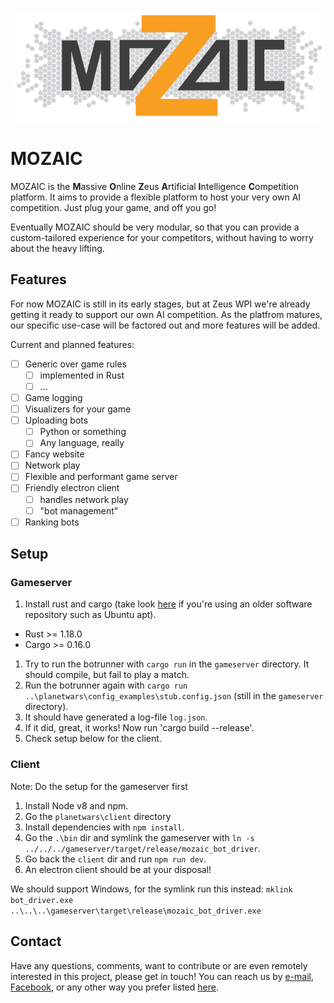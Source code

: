 <p align="center"><img src="/resources/Design%205.PNG" alt="MOZAIC"/></p>

# MOZAIC

MOZAIC is the **M**assive **O**nline **Z**eus **A**rtificial **I**ntelligence **C**ompetition platform.
It aims to provide a flexible platform to host your very own AI competition. Just plug your game, and off you go!

Eventually MOZAIC should be very modular, so that you can provide a custom-tailored experience for your competitors, without having to worry about the heavy lifting.

## Features

For now MOZAIC is still in its early stages, but at Zeus WPI we're already getting it ready to support our own AI competition. As the platfrom matures, our specific use-case will be factored out and more features will be added.

Current and planned features:

- [ ] Generic over game rules
  - [ ] implemented in Rust
  - [ ] ...
- [ ] Game logging
- [ ] Visualizers for your game
- [ ] Uploading bots
  - [ ] Python or something
  - [ ] Any language, really
- [ ] Fancy website
- [ ] Network play
- [ ] Flexible and performant game server
- [ ] Friendly electron client
  - [ ] handles network play
  - [ ] "bot management"
- [ ] Ranking bots

## Setup

### Gameserver

1. Install rust and cargo (take look [here](https://rustup.rs/) if you're using an older software repository such as Ubuntu apt).
- Rust >= 1.18.0
- Cargo >= 0.16.0

1. Try to run the botrunner with `cargo run` in the `gameserver` directory. It should compile, but fail to play a match.
1. Run the botrunner again with `cargo run ..\planetwars\config_examples\stub.config.json` (still in the `gameserver` directory).
1. It should have generated a log-file `log.json`.
1. If it did, great, it works! Now run 'cargo build --release'.
1. Check setup below for the client.

### Client

Note: Do the setup for the gameserver first

1. Install Node v8 and npm.
1. Go the `planetwars\client` directory
1. Install dependencies with `npm install`.
1. Go the `.\bin` dir and symlink the gameserver with `ln -s ../../../gameserver/target/release/mozaic_bot_driver`.
1. Go back the `client` dir and run `npm run dev`.
1. An electron client should be at your disposal!

We should support Windows, for the symlink run this instead: `mklink bot_driver.exe ..\..\..\gameserver\target\release\mozaic_bot_driver.exe`

## Contact

Have any questions, comments, want to contribute or are even remotely interested in this project, please get in touch!
You can reach us by [e-mail](mailto:bestuur@zeus.ugent.be), [Facebook](https://www.facebook.com/zeus.wpi), or any other way you prefer listed [here](https://zeus.ugent.be/about/).
